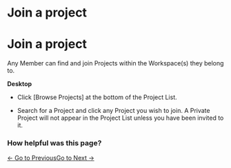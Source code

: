 # Join a project

Join a project
==============

 Any Member can find and join Projects within the Workspace(s) they belong to.



**Desktop** 

* Click [Browse Projects] at the bottom of the Project List.


* Search for a Project and click any Project you wish to join.
  A Private Project will not appear in the Project List unless you have been invited to it.

 ### How helpful was this page?

 [← Go to Previous](https://help.swit.io/feature/1902180848368yzcXmP/1902280741501QZkfz2)[Go to Next →](https://help.swit.io/feature/1902180848368yzcXmP/1902280741511MLXhaL) 